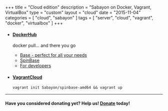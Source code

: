 +++
title = "Cloud edition"
description = "Sabayon on Docker, Vagrant, VirtualBox"
type = "custom"
layout = "cloud"
date = "2015-11-04"
categories = [ "cloud", "sabayon" ]
tags = [
    "server",
    "cloud",
    "vagrant",
    "docker",
    "virtualbox"
]
+++

* #### [DockerHub](https://hub.docker.com/u/sabayon/dashboard/)

    docker pull... and there you go
    * [Base - perfect for all your needs](https://hub.docker.com/r/sabayon/base-amd64/)
    * [SpinBase](https://hub.docker.com/r/sabayon/spinbase-amd64/)
    * [For developers](https://hub.docker.com/r/sabayon/builer-amd64/)


* #### [VagrantCloud](https://atlas.hashicorp.com/Sabayon/boxes/spinbase-amd64)

    `vagrant init Sabayon/spinbase-amd64 && vagrant up`

<!---

* #### [Vagrant](http://dl.sabayon.org/iso/monthly/Sabayon_Linux_16.04_amd64_SpinBase.box")

    You can use that box locally with vagrant
    * [Download](http://dl.sabayon.org/iso/monthly/Sabayon_Linux_16.07_amd64_SpinBase.box)
    * [MD5](http://dl.sabayon.org/iso/monthly/Sabayon_Linux_16.07_amd64_SpinBase.box.md5)
    * [Package list](http://dl.sabayon.org/iso/monthly/Sabayon_Linux_16.07_amd64_SpinBase.iso.pkglist)

* #### [VirtualBox](http://dl.sabayon.org/iso/monthly/Sabayon_Linux_16.07_amd64_SpinBase-ovz.tar.gz)

    OVZ image
    * [Download](http://dl.sabayon.org/iso/monthly/Sabayon_Linux_16.07_amd64_SpinBase-ovz.tar.gz)
    * [MD5](http://dl.sabayon.org/iso/monthly/Sabayon_Linux_16.07_amd64_SpinBase-ovz.tar.gz.md5)
    * [Package list](http://dl.sabayon.org/iso/monthly/Sabayon_Linux_16.07_amd64_SpinBase.iso.pkglist)

* #### [QEMU](http://dl.sabayon.org/iso/monthly/Sabayon_Linux_16.07_amd64_SpinBase-qemu.tar.gz)

    Qcow2 images
    * [Download](http://dl.sabayon.org/iso/monthly/Sabayon_Linux_16.07_amd64_SpinBase-qemu.tar.gz)
    * [MD5](http://dl.sabayon.org/iso/monthly/Sabayon_Linux_16.07_amd64_SpinBase-qemu.tar.gz-md5)
    * [Package list](http://dl.sabayon.org/iso/monthly/Sabayon_Linux_16.07_amd64_SpinBase-iso.pkglist)

-->

<hr>

#### Have you considered donating yet? Help us! [Donate](/donate) today!
